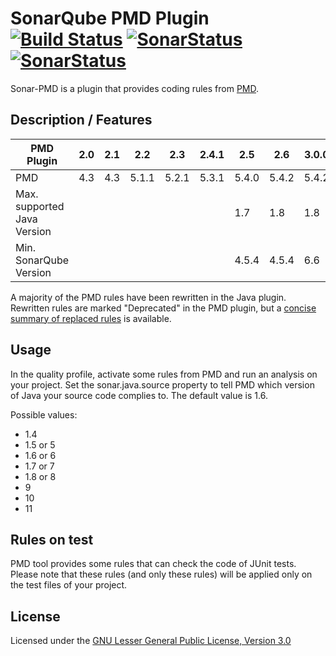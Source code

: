 # SonarQube PMD Plugin [![Build Status](https://api.travis-ci.org/jensgerdes/sonar-pmd.svg?branch=master)](https://travis-ci.org/jensgerdes/sonar-pmd) [![SonarStatus](https://sonarcloud.io/api/project_badges/measure?project=org.sonarsource.pmd%3Asonar-pmd-plugin&metric=alert_status)](https://sonarcloud.io/dashboard?id=org.sonarsource.pmd%3Asonar-pmd-plugin) [![SonarStatus](https://sonarcloud.io/api/project_badges/measure?project=org.sonarsource.pmd%3Asonar-pmd-plugin&metric=coverage)](https://sonarcloud.io/dashboard?id=org.sonarsource.pmd%3Asonar-pmd-plugin)
Sonar-PMD is a plugin that provides coding rules from [PMD](https://pmd.github.io/).

## Description / Features
PMD Plugin|2.0|2.1|2.2|2.3|2.4.1|2.5|2.6|3.0.0|3.1.0
-------|---|---|---|---|---|---|---|---|---
PMD|4.3|4.3|5.1.1|5.2.1|5.3.1|5.4.0|5.4.2|5.4.2|6.9.0
Max. supported Java Version | |  |  |  |  | 1.7 | 1.8 | 1.8 | 11
Min. SonarQube Version |  |  |  |  |  | 4.5.4 | 4.5.4 | 6.6 | 6.6

A majority of the PMD rules have been rewritten in the Java plugin. Rewritten rules are marked "Deprecated" in the PMD plugin, but a [concise summary of replaced rules](http://dist.sonarsource.com/reports/coverage/pmd.html) is available.

## Usage
In the quality profile, activate some rules from PMD and run an analysis on your project.
Set the sonar.java.source property to tell PMD which version of Java your source code complies to. The default value is 1.6. 

Possible values: 
- 1.4
- 1.5 or 5 
- 1.6 or 6 
- 1.7 or 7 
- 1.8 or 8
- 9
- 10
- 11

## Rules on test
PMD tool provides some rules that can check the code of JUnit tests. Please note that these rules (and only these rules) will be applied only on the test files of your project.

## License
Licensed under the [GNU Lesser General Public License, Version 3.0](https://github.com/jensgerdes/sonar-pmd/blob/master/LICENSE.md)


